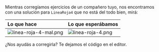 Mientras corregíamos ejercicios de un compañero tuyo, nos encontramos con una solución para `LineaRoja4` que no está del todo bien, mirá:

|Lo que hace|Lo que esperábamos|
|:-|:-|
|![linea-roja-4-mal.png](https://raw.githubusercontent.com/sagrado-corazon-alcal/mumuki-guia-fundamentos-repeticion-simple/master/images/linea-roja-4-mal.png)|![linea-roja-4.png](https://raw.githubusercontent.com/sagrado-corazon-alcal/mumuki-guia-fundamentos-repeticion-simple/master/images/linea-roja-4.png)|

¿Nos ayudás a corregirla? Te dejamos el código en el editor.